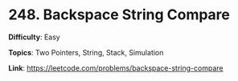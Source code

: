 # 248. Backspace String Compare

**Difficulty**: Easy

**Topics**: Two Pointers, String, Stack, Simulation

**Link**: https://leetcode.com/problems/backspace-string-compare
